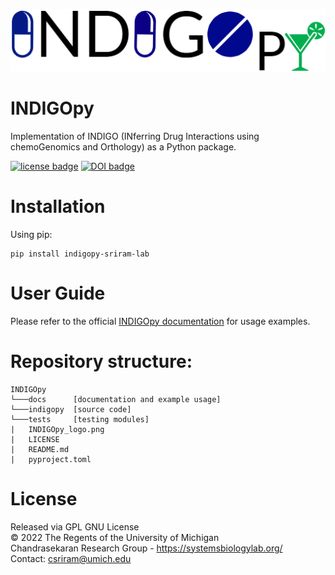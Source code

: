 ![alt text](https://github.com/sriram-lab/INDIGOpy/blob/main/docs/INDIGOpy_logo.png?raw=true)

# INDIGOpy
Implementation of INDIGO (INferring Drug Interactions using chemoGenomics and Orthology) as a Python package.

[![license badge](https://img.shields.io/badge/License-GNU%20GPL-blue)](https://github.com/sriram-lab/INDIGOpy/blob/main/LICENSE)
[![DOI badge](https://badgen.net/badge/DOI/10.15252%2Fmsb.20156777/blue)](https://doi.org/10.15252/msb.20156777)

# Installation 
Using pip:  

```
pip install indigopy-sriram-lab
```

# User Guide
Please refer to the official [INDIGOpy documentation](https://sriram-lab-indigopy.readthedocs.io/en/latest/) for usage examples.  

# Repository structure: 
```
INDIGOpy
└───docs      [documentation and example usage]
└───indigopy  [source code]
└───tests     [testing modules]
|   INDIGOpy_logo.png
|   LICENSE
|   README.md
|   pyproject.toml
```

# License
Released via GPL GNU License  
&copy; 2022 The Regents of the University of Michigan  
Chandrasekaran Research Group - https://systemsbiologylab.org/  
Contact: csriram@umich.edu  
